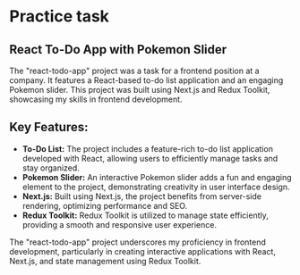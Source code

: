 # Practice task
## React To-Do App with Pokemon Slider
The "react-todo-app" project was a task for a frontend position at a company. It features a React-based to-do list application and an engaging Pokemon slider. This project was built using Next.js and Redux Toolkit, showcasing my skills in frontend development.

## Key Features:
- **To-Do List:** The project includes a feature-rich to-do list application developed with React, allowing users to efficiently manage tasks and stay organized.
- **Pokemon Slider:** An interactive Pokemon slider adds a fun and engaging element to the project, demonstrating creativity in user interface design.
- **Next.js:** Built using Next.js, the project benefits from server-side rendering, optimizing performance and SEO.
- **Redux Toolkit:** Redux Toolkit is utilized to manage state efficiently, providing a smooth and responsive user experience.

The "react-todo-app" project underscores my proficiency in frontend development, particularly in creating interactive applications with React, Next.js, and state management using Redux Toolkit.




